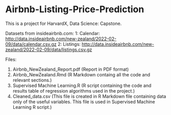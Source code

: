 # Airbnb-Listing-Price-Prediction
This is a project for HarvardX, Data Science: Capstone.

Datasets from insideairbnb.com:
1: Calendar: http://data.insideairbnb.com/new-zealand/2022-02-09/data/calendar.csv.gz
2: Listings: http://data.insideairbnb.com/new-zealand/2022-02-09/data/listings.csv.gz

Files:
1. Airbnb_NewZealand_Report.pdf (Report in PDF format)
2. Airbnb_NewZealand.Rmd   (R Markdown containg all the code and relevant sections.)
3. Supervised Machine Learning.R (R script containing the code and results table of regression algorithms used in the project.)
4. Cleaned_data.csv (This file is created in R Markdown file containing data only of the useful variables. This file is used in Supervised Machine Learning R script.)

